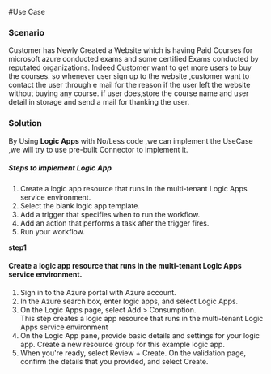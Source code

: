 #Use Case
<h3>Scenario</h3>
<p> Customer has Newly Created a Website which is having Paid Courses for microsoft azure conducted exams and some certified Exams conducted by reputated organizations.
  Indeed Customer want to get more users to buy the courses. so whenever user sign up to the website ,customer want to contact the user through e mail for the reason if 
  the user left the website without buying any course. if user does,store the course name and user detail in storage and send a mail for thanking the user.  <p>
    
<h3>Solution</h3>
<p> By Using <b> Logic Apps </b>with No/Less code ,we can implement the UseCase ,we will try to use pre-built Connector to implement it. </p>

<h5>Steps to implement Logic App</h5>
<ol>
<li>Create a logic app resource that runs in the multi-tenant Logic Apps service environment.</li>
<li>Select the blank logic app template.</li>
<li>Add a trigger that specifies when to run the workflow.</li>
<li>Add an action that performs a task after the trigger fires.</li>
<li>Run your workflow.</li>
</ol>

<b>step1</b><br><h4>Create a logic app resource that runs in the multi-tenant Logic Apps service environment.</h4>
<ol>
<li>Sign in to the Azure portal with  Azure account.</li>
<li>In the Azure search box, enter logic apps, and select Logic Apps.</li>
<li>On the Logic Apps page, select Add > Consumption.
<br>
This step creates a logic app resource that runs in the multi-tenant Logic Apps service environment</li>
<li>On the Logic App pane, provide basic details and settings for your logic app. Create a new resource group for this example logic app.</li>
  <img src="">
<li>When you're ready, select Review + Create. On the validation page, confirm the details that you provided, and select Create.</li>
</ol>



